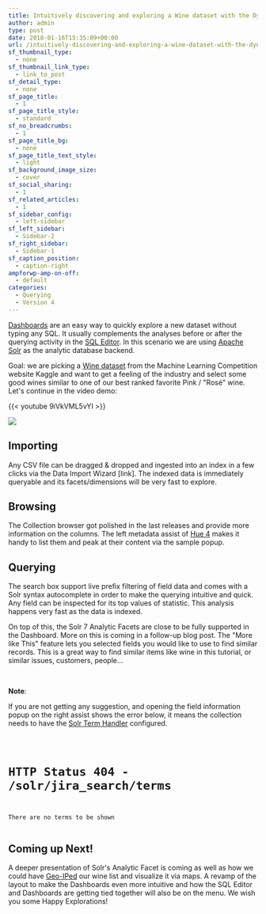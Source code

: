 ```yaml
---
title: Intuitively discovering and exploring a Wine dataset with the Dynamic Dashboards
author: admin
type: post
date: 2018-01-16T15:35:09+00:00
url: /intuitively-discovering-and-exploring-a-wine-dataset-with-the-dynamic-dashboards/
sf_thumbnail_type:
  - none
sf_thumbnail_link_type:
  - link_to_post
sf_detail_type:
  - none
sf_page_title:
  - 1
sf_page_title_style:
  - standard
sf_no_breadcrumbs:
  - 1
sf_page_title_bg:
  - none
sf_page_title_text_style:
  - light
sf_background_image_size:
  - cover
sf_social_sharing:
  - 1
sf_related_articles:
  - 1
sf_sidebar_config:
  - left-sidebar
sf_left_sidebar:
  - Sidebar-2
sf_right_sidebar:
  - Sidebar-1
sf_caption_position:
  - caption-right
ampforwp-amp-on-off:
  - default
categories:
  - Querying
  - Version 4
---
```


[Dashboards][1] are an easy way to quickly explore a new dataset without typing any SQL. It usually complements the analyses before or after the querying activity in the [SQL Editor][2]. In this scenario we are using [Apache Solr][3] as the analytic database backend.

Goal: we are picking a [Wine dataset][4] from the Machine Learning Competition website Kaggle and want to get a feeling of the industry and select some good wines similar to one of our best ranked favorite Pink / "Rosé" wine. Let's continue in the video demo:

{{< youtube 9iVkVML5vYI >}}

[<img class="wp-image-5185 aligncenter" src="https://cdn.gethue.com/uploads/2018/01/wine-dashboard.png"/>][5]

## Importing

Any CSV file can be dragged & dropped and ingested into an index in a few clicks via the Data Import Wizard [link]. The indexed data is immediately queryable and its facets/dimensions will be very fast to explore.

## Browsing

The Collection browser got polished in the last releases and provide more information on the columns. The left metadata assist of [Hue 4][6] makes it handy to list them and peak at their content via the sample popup.

## Querying

The search box support live prefix filtering of field data and comes with a Solr syntax autocomplete in order to make the querying intuitive and quick. Any field can be inspected for its top values of statistic. This analysis happens very fast as the data is indexed.

On top of this, the Solr 7 Analytic Facets are close to be fully supported in the Dashboard. More on this is coming in a follow-up blog post. The "More like This" feature lets you selected fields you would like to use to find similar records. This is a great way to find similar items like wine in this tutorial, or similar issues, customers, people...

&nbsp;

**Note**:

If you are not getting any suggestion, and opening the field information popup on the right assist shows the error below, it means the collection needs to have the [Solr Term Handler][7] configured.

<pre><code class="bash">

<h1>HTTP Status 404 - /solr/jira_search/terms</h1>

There are no terms to be shown

</code></pre>

## Coming up Next!

A deeper presentation of Solr's Analytic Facet is coming as well as how we could have [Geo-IPed][8] our wine list and visualize it via maps. A revamp of the layout to make the Dashboards even more intuitive and how the SQL Editor and Dashboards are getting tied together will also be on the menu. We wish you some Happy Explorations!

[1]: https://gethue.com/search-dashboards/
[2]: https://gethue.com/sql-editor/
[3]: http://lucene.apache.org/solr/
[4]: https://www.kaggle.com/zynicide/wine-reviews
[5]: https://cdn.gethue.com/uploads/2018/01/wine-dashboard.png
[6]: https://gethue.com/the-hue-4-user-interface-in-detail/
[7]: https://lucene.apache.org/solr/guide/6_6/the-terms-component.html
[8]: https://gethue.com/easy-indexing-of-data-into-solr/
